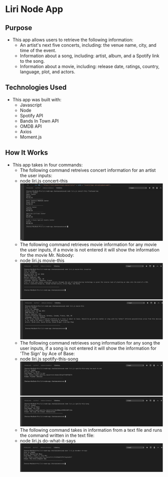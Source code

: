 # Liri Node App

## Purpose
* This app allows users to retrieve the following information:
  * An artist's next five concerts, including: the venue name, city, and time of the event.
  * Information about a song, including: artist, album, and a Spotify link to the song.
  * Information about a movie, including: release date, ratings, country, language, plot, and actors.

## Technologies Used
* This app was built with:
  * Javascript
  * Node
  * Spotify API
  * Bands In Town API 
  * OMDB API
  * Axios
  * Moment.js
 
## How It Works
* This app takes in four commands:
  * The following command retreives concert information for an artist the user inputs:
   * node liri.js concert-this <artist name here>
   ![ScreenShot](/screenshots/concert.png)
  * The following command retrieves movie information for any movie the user inputs, if a movie is not entered 
    it will show the information for the movie Mr. Nobody: 
   * node liri.js movie-this <movie name here>
   ![ScreenShot](/screenshots/movie.png)
   ![ScreenShot](/screenshots/moviealt.png)
  * The following command retrieves song information for any song the user inputs, if a song is not entered it 
    will show the information for 'The Sign' by Ace of Base:
   * node liri.js spotify-this-song <song name here>
   ![ScreenShot](/screenshots/song.png)
   ![ScreenShot](/screenshots/songalt.png)
  * The following command takes in information from a text file and runs the command written in the text file: 
   * node liri.js do-what-it-says 
   ![ScreenShot](/screenshots/do.png)
 
   
   
      
  

